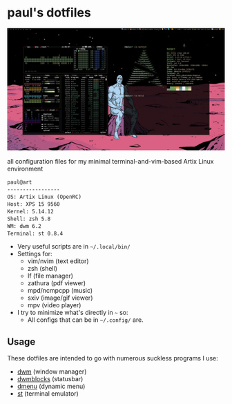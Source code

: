 # paul's dotfiles
![system2021](.local/share/artix2021.png)

all configuration files for my minimal terminal-and-vim-based Artix Linux environment

```txt
paul@art
----------------- 
OS: Artix Linux (OpenRC)
Host: XPS 15 9560
Kernel: 5.14.12
Shell: zsh 5.8
WM: dwm 6.2
Terminal: st 0.8.4
```

- Very useful scripts are in `~/.local/bin/`
- Settings for:
	- vim/nvim (text editor)
	- zsh (shell)
	- lf (file manager)
	- zathura (pdf viewer)
	- mpd/ncmpcpp (music)
	- sxiv (image/gif viewer)
	- mpv (video player)
- I try to minimize what's directly in `~` so:
	- All configs that can be in `~/.config/` are.

## Usage

These dotfiles are intended to go with numerous suckless programs I use:

- [dwm](https://github.com/paulphys/dwm) (window manager)
- [dwmblocks](https://github.com/paulphys/dwmblocks) (statusbar)
- [dmenu](https://github.com/paulphys/dmenu) (dynamic menu)
- [st](https://github.com/paulphys/st) (terminal emulator)

